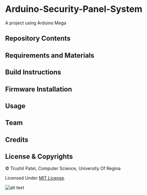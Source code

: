 # Arduino-Security-Panel-System
A project using Arduino Mega

## Repository Contents

## Requirements and Materials


## Build Instructions

## Firmware Installation

## Usage

## Team

## Credits

## License & Copyrights

© Trushil Patel, Computer Science, University Of Regina

Licensed Under [MIT License](LICENSE).


![alt text](https://github.com/trushil/Arduino-Security-Panel-System/tree/master/img/open-close-fromkeypad.gif)





